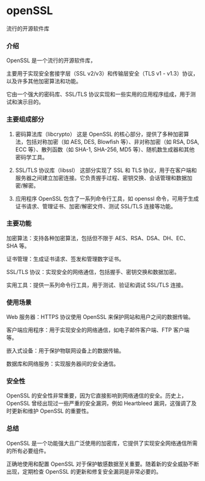 openSSL
===

流行的开源软件库
### 介绍
OpenSSL 是一个流行的开源软件库，

主要用于实现安全套接字层（SSL v2/v3）和传输层安全（TLS v1 - v1.3）协议，以及许多其他加密算法和功能。

它由一个强大的密码库、SSL/TLS 协议实现和一些实用的应用程序组成，用于测试和演示目的。

### 主要组成部分
1. 密码算法库（libcrypto）
这是 OpenSSL 的核心部分，提供了多种加密算法，包括对称加密（如 AES, DES, Blowfish 等）、非对称加密（如 RSA, DSA, ECC 等）、散列函数（如 SHA-1, SHA-256, MD5 等）、随机数生成器和其他密码学工具。

2. SSL/TLS 协议库（libssl）
这部分实现了 SSL 和 TLS 协议，用于在客户端和服务器之间建立加密连接。它负责握手过程、密钥交换、会话管理和数据加密/解密。

3. 应用程序
OpenSSL 包含了一系列命令行工具，如 openssl 命令，可用于生成证书请求、管理证书、加密/解密文件、测试 SSL/TLS 连接等功能。

### 主要功能
加密算法：支持各种加密算法，包括但不限于 AES、RSA、DSA、DH、EC、SHA 等。

证书管理：生成证书请求、签发和管理数字证书。

SSL/TLS 协议：实现安全的网络通信，包括握手、密钥交换和数据加密。

实用工具：提供一系列命令行工具，用于测试、验证和调试 SSL/TLS 连接。

### 使用场景
Web 服务器：HTTPS 协议使用 OpenSSL 来保护网站和用户之间的数据传输。

客户端应用程序：用于实现安全的网络通信，如电子邮件客户端、FTP 客户端等。

嵌入式设备：用于保护物联网设备上的数据传输。

数据库和网络服务：实现服务器间的安全通信。

### 安全性
OpenSSL 的安全性非常重要，因为它直接影响到网络通信的安全。历史上，OpenSSL 曾经出现过一些严重的安全漏洞，例如 Heartbleed 漏洞，这强调了及时更新和维护 OpenSSL 的重要性。

### 总结
OpenSSL 是一个功能强大且广泛使用的加密库，它提供了实现安全网络通信所需的所有必要组件。

正确地使用和配置 OpenSSL 对于保护敏感数据至关重要。随着新的安全威胁不断出现，定期检查 OpenSSL 的更新和修复安全漏洞是非常必要的。